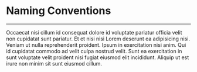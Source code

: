 # Naming Conventions
---

Occaecat nisi cillum id consequat dolore id voluptate pariatur officia velit non cupidatat sunt pariatur. Et et nisi nisi Lorem deserunt ea adipisicing nisi. Veniam ut nulla reprehenderit proident. Ipsum in exercitation nisi anim. Qui id cupidatat commodo ad velit culpa nostrud velit. Sunt ea exercitation in sunt voluptate velit proident nisi fugiat eiusmod elit incididunt. Aliquip ut est irure non minim sit sunt eiusmod cillum.